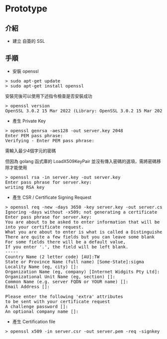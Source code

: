 # Prototype

## 介紹

- 建立 自簽的 SSL 

## 手順

+ 安裝 openssl

<pre>
> sudo apt-get update
> sudo apt-get install openssl
</pre>

安裝完後可以使用下述指令檢查是否安裝成功

<pre>
> openssl version
OpenSSL 3.0.2 15 Mar 2022 (Library: OpenSSL 3.0.2 15 Mar 2022)
</pre>


+ 產生 Private Key

<pre>
> openssl genrsa -aes128 -out server.key 2048
Enter PEM pass phrase:
Verifying - Enter PEM pass phrase:
</pre>

需輸入最少4個字元的密碼

但因為 golang 函式庫的 LoadX509KeyPair 並沒有傳入密碼的選項，需將密碼移除才能使用

<pre>
> openssl rsa -in server.key -out server.key
Enter pass phrase for server.key:
writing RSA key
</pre>


+ 產生 CSR / Certificate Signing Request

<pre>
> openssl req -new -days 3650 -key server.key -out server.csr
Ignoring -days without -x509; not generating a certificate
Enter pass phrase for server.key:
You are about to be asked to enter information that will be incorporated
into your certificate request.
What you are about to enter is what is called a Distinguished Name or a DN.
There are quite a few fields but you can leave some blank
For some fields there will be a default value,
If you enter '.', the field will be left blank.
-----
Country Name (2 letter code) [AU]:TW
State or Province Name (full name) [Some-State]:sigma
Locality Name (eg, city) []:
Organization Name (eg, company) [Internet Widgits Pty Ltd]:
Organizational Unit Name (eg, section) []:
Common Name (e.g. server FQDN or YOUR name) []:
Email Address []:

Please enter the following 'extra' attributes
to be sent with your certificate request
A challenge password []:
An optional company name []:
</pre>


+ 產生 Certification file

<pre>
> openssl x509 -in server.csr -out server.pem -req -signkey server.key -days 3650
</pre>
